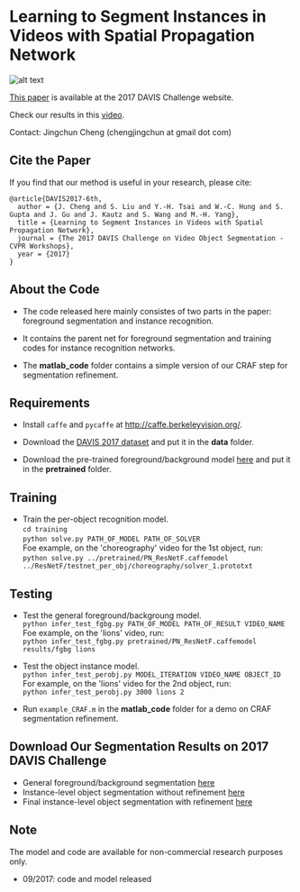 # Learning to Segment Instances in Videos with Spatial Propagation Network

![alt text](http://vllab.ucmerced.edu/ytsai/CVPR17/cvpr17_workshop_git.png)

[This paper](http://davischallenge.org/challenge2017/papers/DAVIS-Challenge-6th-Team.pdf) is available at the 2017 DAVIS Challenge website.

Check our results in this [video](https://www.youtube.com/watch?v=JMCYk9w_TyA&feature=youtu.be).

Contact: Jingchun Cheng (chengjingchun at gmail dot com)

## Cite the Paper
If you find that our method is useful in your research, please cite:
```
@article{DAVIS2017-6th,
  author = {J. Cheng and S. Liu and Y.-H. Tsai and W.-C. Hung and S. Gupta and J. Gu and J. Kautz and S. Wang and M.-H. Yang}, 
  title = {Learning to Segment Instances in Videos with Spatial Propagation Network}, 
  journal = {The 2017 DAVIS Challenge on Video Object Segmentation - CVPR Workshops}, 
  year = {2017}
}
```

## About the Code
* The code released here mainly consistes of two parts in the paper: foreground segmentation and instance recognition.

* It contains the parent net for foreground segmentation and training codes for instance recognition networks.

* The **matlab_code** folder contains a simple version of our CRAF step for segmentation refinement.


## Requirements
* Install `caffe` and `pycaffe` at http://caffe.berkeleyvision.org/.

* Download the [DAVIS 2017 dataset](http://davischallenge.org/code.html) and put it in the **data** folder.

* Download the pre-trained foreground/background model [here](http://vllab.ucmerced.edu/ytsai/CVPR17/PN_ResNetF.caffemodel) and put it in the **pretrained** folder.

## Training
* Train the per-object recognition model. <br />
`cd training` <br />
`python solve.py PATH_OF_MODEL PATH_OF_SOLVER` <br />
Foe example, on the 'choreography' video for the 1st object, run: <br />
`python solve.py ../pretrained/PN_ResNetF.caffemodel ../ResNetF/testnet_per_obj/choreography/solver_1.prototxt`

## Testing
* Test the general foreground/backgroung model. <br />
`python infer_test_fgbg.py PATH_OF_MODEL PATH_OF_RESULT VIDEO_NAME` <br />
Foe example, on the 'lions' video, run: <br />
`python infer_test_fgbg.py pretrained/PN_ResNetF.caffemodel results/fgbg lions`

* Test the object instance model. <br />
`python infer_test_perobj.py MODEL_ITERATION VIDEO_NAME OBJECT_ID` <br />
For example, on the 'lions' video for the 2nd object, run: <br />
`python infer_test_perobj.py 3000 lions 2`

* Run `example_CRAF.m` in the **matlab_code** folder for a demo on CRAF segmentation refinement.

## Download Our Segmentation Results on 2017 DAVIS Challenge
* General foreground/background segmentation [here](http://vllab.ucmerced.edu/ytsai/CVPR17/fgbg.zip)
* Instance-level object segmentation without refinement [here](http://vllab.ucmerced.edu/ytsai/CVPR17/perobj.zip)
* Final instance-level object segmentation with refinement [here](http://vllab.ucmerced.edu/ytsai/CVPR17/final_result.zip)

## Note
The model and code are available for non-commercial research purposes only.

* 09/2017: code and model released
